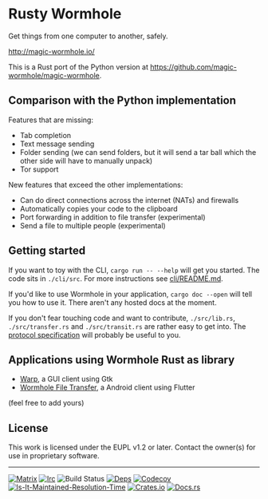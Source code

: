 # Rusty Wormhole

Get things from one computer to another, safely.

<http://magic-wormhole.io/>

This is a Rust port of the Python version at <https://github.com/magic-wormhole/magic-wormhole>.

## Comparison with the Python implementation

Features that are missing:

- Tab completion
- Text message sending
- Folder sending (we can send folders, but it will send a tar ball which the other side will have to manually unpack)
- Tor support

New features that exceed the other implementations:

- Can do direct connections across the internet (NATs) and firewalls
- Automatically copies your code to the clipboard
- Port forwarding in addition to file transfer (experimental)
- Send a file to multiple people (experimental)

## Getting started

If you want to toy with the CLI, `cargo run -- --help` will get you started. The code sits in `./cli/src`. For more instructions see [cli/README.md](cli/README.md).

If you'd like to use Wormhole in your application, `cargo doc --open` will tell you how to use it. There aren't any hosted docs at the moment.

If you don't fear touching code and want to contribute, `./src/lib.rs`, `./src/transfer.rs` and `./src/transit.rs` are rather easy to get into. The [protocol specification](https://github.com/magic-wormhole/magic-wormhole-protocols) will probably be useful to you.

## Applications using Wormhole Rust as library

- [Warp](https://gitlab.gnome.org/World/warp), a GUI client using Gtk
- [Wormhole File Transfer](https://gitlab.com/lukas-heiligenbrunner/wormhole), a Android client using Flutter

(feel free to add yours)

## License

This work is licensed under the EUPL v1.2 or later. Contact the owner(s) for use in proprietary software.

----------

[![Matrix][matrix-room-image]][matrix-room-url]
[![Irc][irc-room-image]][irc-room-url]
![Build Status][build-status-image]
[![Deps][deps-status-image]][deps-status-url]
[![Codecov][codecov-image]][codecov-url]
[![Is-It-Maintained-Resolution-Time][iim-resolution-image]][iim-resolution-url]
[![Crates.io][crates-io-image]][crates-io-url]
[![Docs.rs][docs-image]][docs-url]

[matrix-room-image]: https://img.shields.io/badge/matrix.org-%23magic--wormhole-brightgreen
[matrix-room-url]: https://matrix.to/#/#magic-wormhole:matrix.org
[irc-room-image]: https://img.shields.io/badge/irc.libera.chat-%23magic--wormhole-brightgreen
[irc-room-url]: https://web.libera.chat/
[build-status-image]: https://github.com/magic-wormhole/magic-wormhole.rs/workflows/Rust/badge.svg
[deps-status-image]: https://deps.rs/repo/github/magic-wormhole/magic-wormhole.rs/status.svg
[deps-status-url]: https://deps.rs/repo/github/magic-wormhole/magic-wormhole.rs
[codecov-image]: https://codecov.io/gh/magic-wormhole/magic-wormhole.rs/branch/master/graph/badge.svg
[codecov-url]: https://codecov.io/gh/magic-wormhole/magic-wormhole.rs
[crates-io-image]: https://img.shields.io/crates/v/magic-wormhole.svg
[crates-io-url]: https://crates.io/crates/magic-wormhole
[docs-image]: https://docs.rs/magic-wormhole/badge.svg
[docs-url]: https://docs.rs/magic-wormhole
[iim-resolution-image]: http://isitmaintained.com/badge/resolution/magic-wormhole/magic-wormhole.rs.svg
[iim-resolution-url]: http://isitmaintained.com/project/magic-wormhole/magic-wormhole.rs

